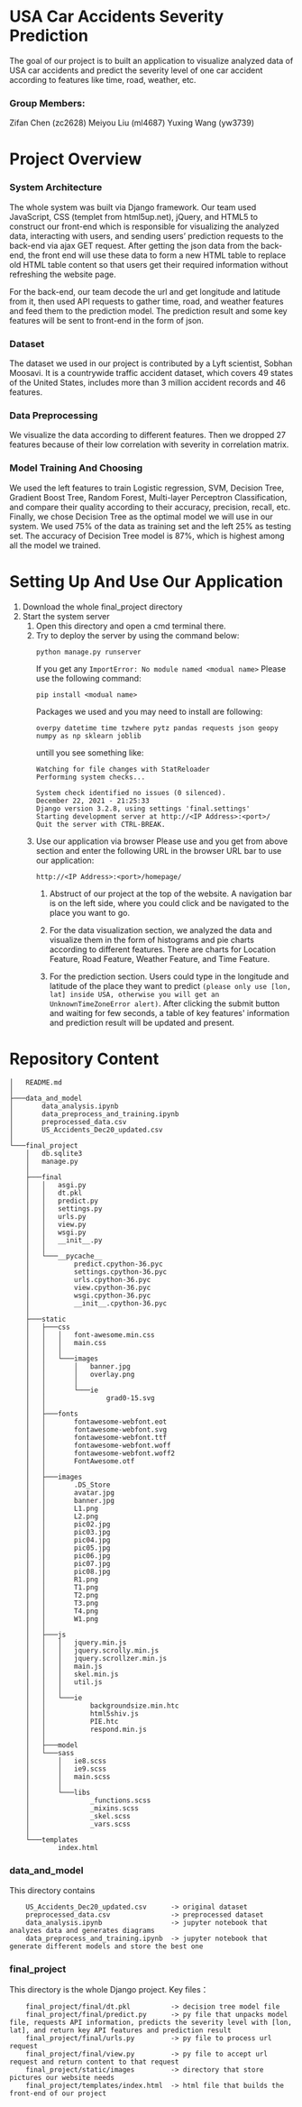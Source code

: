 # USA Car Accidents Severity Prediction 

The goal of our project is to built an application to visualize analyzed data of USA car accidents and predict the severity level of one car accident according to features like time, road, weather, etc.

### Group Members: 
Zifan Chen (zc2628)
Meiyou Liu (ml4687)
Yuxing Wang (yw3739)

# Project Overview

### System Architecture
The whole system was built via Django framework. Our team used JavaScript, CSS (templet from html5up.net), jQuery, and HTML5 to construct our front-end which is responsible for visualizing the analyzed data, interacting with users, and sending users’ prediction requests to the back-end via ajax GET request. After getting the json data from the back-end, the front end will use these data to form a new HTML table to replace old HTML table content so that users get their required information without refreshing the website page.

For the back-end, our team decode the url and get longitude and latitude from it, then used API requests to gather time, road, and weather features and feed them to the prediction model. The prediction result and some key features will be sent to front-end in the form of json. 

### Dataset
The dataset we used in our project is contributed by a Lyft scientist, Sobhan Moosavi. It is a countrywide traffic accident dataset, which covers 49 states of the United States, includes more than 3 million accident records and 46 features.

### Data Preprocessing
We visualize the data according to different features. Then we dropped 27 features because of their low correlation with severity in correlation matrix. 

### Model Training And Choosing
We used the left features to train Logistic regression, SVM, Decision Tree, Gradient Boost Tree, Random Forest, Multi-layer Perceptron Classification, and compare their quality according to their accuracy, precision, recall, etc. Finally, we chose Decision Tree as the optimal model we will use in our system. We used 75% of the data as training set and the left 25% as testing set. The accuracy of Decision Tree model is 87%, which is highest among all the model we trained.

# Setting Up And Use Our Application

1. Download the whole final_project directory
2. Start the system server
    1. Open this directory and open a cmd terminal there.
    2. Try to deploy the server by using the command below:
        ```
        python manage.py runserver 
        ```
        If you get any 
        `ImportError: No module named <modual name>`
        Please use the following command:
        ```
        pip install <modual name>
        ```
        Packages we used and you may need to install are following:
        ```
        overpy datetime time tzwhere pytz pandas requests json geopy numpy as np sklearn joblib
        ```
        untill you see something like:
        ```
        Watching for file changes with StatReloader
        Performing system checks...
        
        System check identified no issues (0 silenced).
        December 22, 2021 - 21:25:33
        Django version 3.2.8, using settings 'final.settings'
        Starting development server at http://<IP Address>:<port>/
        Quit the server with CTRL-BREAK.
        ```
    3. Use our application via browser
        Please use <IP Address> and <port> you get from above section and enter the following URL in the browser URL bar to use our application:
        ```
        http://<IP Address>:<port>/homepage/
        ```
        1. Abstruct of our project at the top of the website. A navigation bar is on the left side, where you could click and be navigated to the place you want to go.
        
        2. For the data visualization section, we analyzed the data and visualize them in the form of histograms and pie charts according to different features. There are charts for Location Feature, Road Feature, Weather Feature, and Time Feature.
        
        3. For the prediction section. Users could type in the longitude and latitude of the place they want to predict ``(please only use [lon, lat] inside USA, otherwise you will get an UnknownTimeZoneError alert)``. After clicking the submit button and waiting for few seconds, a table of key features' information and prediction result will be updated and present.


# Repository Content
```
│   README.md
│
├───data_and_model
│       data_analysis.ipynb
│       data_preprocess_and_training.ipynb
│       preprocessed_data.csv
│       US_Accidents_Dec20_updated.csv
│
└───final_project
    │   db.sqlite3
    │   manage.py
    │
    ├───final
    │   │   asgi.py
    │   │   dt.pkl
    │   │   predict.py
    │   │   settings.py
    │   │   urls.py
    │   │   view.py
    │   │   wsgi.py
    │   │   __init__.py
    │   │
    │   └───__pycache__
    │           predict.cpython-36.pyc
    │           settings.cpython-36.pyc
    │           urls.cpython-36.pyc
    │           view.cpython-36.pyc
    │           wsgi.cpython-36.pyc
    │           __init__.cpython-36.pyc
    │
    ├───static
    │   ├───css
    │   │   │   font-awesome.min.css
    │   │   │   main.css
    │   │   │
    │   │   └───images
    │   │       │   banner.jpg
    │   │       │   overlay.png
    │   │       │
    │   │       └───ie
    │   │               grad0-15.svg
    │   │
    │   ├───fonts
    │   │       fontawesome-webfont.eot
    │   │       fontawesome-webfont.svg
    │   │       fontawesome-webfont.ttf
    │   │       fontawesome-webfont.woff
    │   │       fontawesome-webfont.woff2
    │   │       FontAwesome.otf
    │   │
    │   ├───images
    │   │       .DS_Store
    │   │       avatar.jpg
    │   │       banner.jpg
    │   │       L1.png
    │   │       L2.png
    │   │       pic02.jpg
    │   │       pic03.jpg
    │   │       pic04.jpg
    │   │       pic05.jpg
    │   │       pic06.jpg
    │   │       pic07.jpg
    │   │       pic08.jpg
    │   │       R1.png
    │   │       T1.png
    │   │       T2.png
    │   │       T3.png
    │   │       T4.png
    │   │       W1.png
    │   │
    │   ├───js
    │   │   │   jquery.min.js
    │   │   │   jquery.scrolly.min.js
    │   │   │   jquery.scrollzer.min.js
    │   │   │   main.js
    │   │   │   skel.min.js
    │   │   │   util.js
    │   │   │
    │   │   └───ie
    │   │           backgroundsize.min.htc
    │   │           html5shiv.js
    │   │           PIE.htc
    │   │           respond.min.js
    │   │
    │   ├───model
    │   └───sass
    │       │   ie8.scss
    │       │   ie9.scss
    │       │   main.scss
    │       │
    │       └───libs
    │               _functions.scss
    │               _mixins.scss
    │               _skel.scss
    │               _vars.scss
    │
    └───templates
            index.html
```

### data_and_model
This directory contains 
```
    US_Accidents_Dec20_updated.csv      -> original dataset
    preprocessed_data.csv               -> preprocessed dataset
    data_analysis.ipynb                 -> jupyter notebook that analyzes data and generates diagrams
    data_preprocess_and_training.ipynb  -> jupyter notebook that generate different models and store the best one
```
### final_project
This directory is the whole Django project.
Key files：
```
    final_project/final/dt.pkl          -> decision tree model file
    final_project/final/predict.py      -> py file that unpacks model file, requests API information, predicts the severity level with [lon, lat], and return key API features and prediction result
    final_project/final/urls.py         -> py file to process url request
    final_project/final/view.py         -> py file to accept url request and return content to that request
    final_project/static/images         -> directory that store pictures our website needs
    final_project/templates/index.html  -> html file that builds the front-end of our project
```

